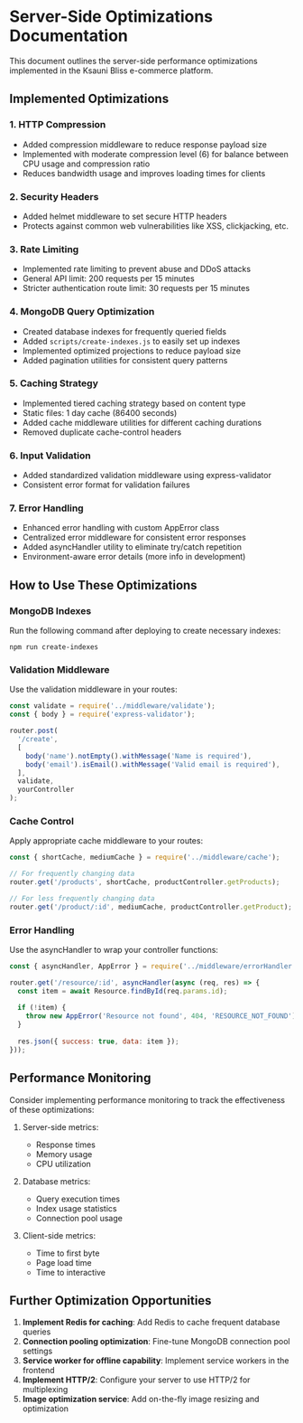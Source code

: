 # Server-Side Optimizations Documentation

This document outlines the server-side performance optimizations implemented in the Ksauni Bliss e-commerce platform.

## Implemented Optimizations

### 1. HTTP Compression
- Added compression middleware to reduce response payload size
- Implemented with moderate compression level (6) for balance between CPU usage and compression ratio
- Reduces bandwidth usage and improves loading times for clients

### 2. Security Headers
- Added helmet middleware to set secure HTTP headers
- Protects against common web vulnerabilities like XSS, clickjacking, etc.

### 3. Rate Limiting
- Implemented rate limiting to prevent abuse and DDoS attacks
- General API limit: 200 requests per 15 minutes
- Stricter authentication route limit: 30 requests per 15 minutes

### 4. MongoDB Query Optimization
- Created database indexes for frequently queried fields
- Added `scripts/create-indexes.js` to easily set up indexes
- Implemented optimized projections to reduce payload size
- Added pagination utilities for consistent query patterns

### 5. Caching Strategy
- Implemented tiered caching strategy based on content type
- Static files: 1 day cache (86400 seconds)
- Added cache middleware utilities for different caching durations
- Removed duplicate cache-control headers

### 6. Input Validation
- Added standardized validation middleware using express-validator
- Consistent error format for validation failures

### 7. Error Handling
- Enhanced error handling with custom AppError class
- Centralized error middleware for consistent error responses
- Added asyncHandler utility to eliminate try/catch repetition
- Environment-aware error details (more info in development)

## How to Use These Optimizations

### MongoDB Indexes
Run the following command after deploying to create necessary indexes:
```
npm run create-indexes
```

### Validation Middleware
Use the validation middleware in your routes:
```javascript
const validate = require('../middleware/validate');
const { body } = require('express-validator');

router.post(
  '/create',
  [
    body('name').notEmpty().withMessage('Name is required'),
    body('email').isEmail().withMessage('Valid email is required'),
  ],
  validate,
  yourController
);
```

### Cache Control
Apply appropriate cache middleware to your routes:
```javascript
const { shortCache, mediumCache } = require('../middleware/cache');

// For frequently changing data
router.get('/products', shortCache, productController.getProducts);

// For less frequently changing data
router.get('/product/:id', mediumCache, productController.getProduct);
```

### Error Handling
Use the asyncHandler to wrap your controller functions:
```javascript
const { asyncHandler, AppError } = require('../middleware/errorHandler');

router.get('/resource/:id', asyncHandler(async (req, res) => {
  const item = await Resource.findById(req.params.id);
  
  if (!item) {
    throw new AppError('Resource not found', 404, 'RESOURCE_NOT_FOUND');
  }
  
  res.json({ success: true, data: item });
}));
```

## Performance Monitoring

Consider implementing performance monitoring to track the effectiveness of these optimizations:

1. Server-side metrics:
   - Response times
   - Memory usage
   - CPU utilization

2. Database metrics:
   - Query execution times
   - Index usage statistics
   - Connection pool usage

3. Client-side metrics:
   - Time to first byte
   - Page load time
   - Time to interactive

## Further Optimization Opportunities

1. **Implement Redis for caching**: Add Redis to cache frequent database queries
2. **Connection pooling optimization**: Fine-tune MongoDB connection pool settings
3. **Service worker for offline capability**: Implement service workers in the frontend
4. **Implement HTTP/2**: Configure your server to use HTTP/2 for multiplexing
5. **Image optimization service**: Add on-the-fly image resizing and optimization
